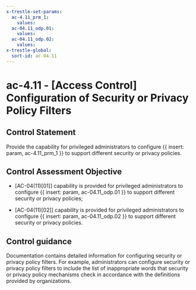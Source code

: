 ```yaml
---
x-trestle-set-params:
  ac-4.11_prm_1:
    values:
  ac-04.11_odp.01:
    values:
  ac-04.11_odp.02:
    values:
x-trestle-global:
  sort-id: ac-04.11
---
```


# ac-4.11 - \[Access Control\] Configuration of Security or Privacy Policy Filters

## Control Statement

Provide the capability for privileged administrators to configure {{ insert: param, ac-4.11_prm_1 }} to support different security or privacy policies.

## Control Assessment Objective

- \[AC-04(11)[01]\] capability is provided for privileged administrators to configure {{ insert: param, ac-04.11_odp.01 }} to support different security or privacy policies;

- \[AC-04(11)[02]\] capability is provided for privileged administrators to configure {{ insert: param, ac-04.11_odp.02 }} to support different security or privacy policies.

## Control guidance

Documentation contains detailed information for configuring security or privacy policy filters. For example, administrators can configure security or privacy policy filters to include the list of inappropriate words that security or privacy policy mechanisms check in accordance with the definitions provided by organizations.
